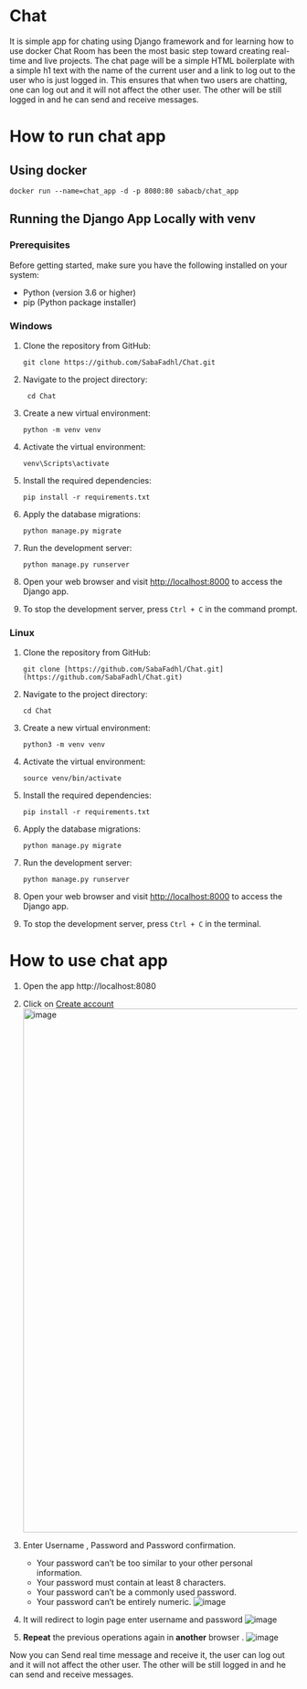
# Chat
It is simple app for chating using Django framework and for learning how to use docker
Chat Room has been the most basic step toward creating real-time and live projects. The chat page will be a simple HTML boilerplate with a simple h1 text with the name of the current user and a link to log out to the user who is just logged in. This ensures that when two users are chatting, one can log out and it will not affect the other user. The other will be still logged in and he can send and receive messages. 

# How to run chat app
## Using docker

    docker run --name=chat_app -d -p 8080:80 sabacb/chat_app

## Running the Django App Locally with venv

### Prerequisites
Before getting started, make sure you have the following installed on your system:
- Python (version 3.6 or higher)
- pip (Python package installer)

### Windows

1. Clone the repository from GitHub:
   
   ```
   git clone https://github.com/SabaFadhl/Chat.git
   ```
   
2. Navigate to the project directory:
   ```
    cd Chat
   ```
3. Create a new virtual environment:

    ```
    python -m venv venv
   ```

4. Activate the virtual environment:

   ```
   venv\Scripts\activate
   ```

5. Install the required dependencies:

   ```
   pip install -r requirements.txt  
   ```

6. Apply the database migrations:

   ```
   python manage.py migrate  
   ```

7. Run the development server:

   ```
   python manage.py runserver  
   ```

8. Open your web browser and visit [http://localhost:8000](http://localhost:8000) to access the Django app.

9. To stop the development server, press `Ctrl + C` in the command prompt.

### Linux

1. Clone the repository from GitHub:
   
   ```
   git clone [https://github.com/SabaFadhl/Chat.git](https://github.com/SabaFadhl/Chat.git)  
   ```

2. Navigate to the project directory:

   ```
   cd Chat  
   ``` 

3. Create a new virtual environment:

   ```
   python3 -m venv venv  
   ```

4. Activate the virtual environment:

   ```
   source venv/bin/activate  
   ```

6. Install the required dependencies:

   ```
   pip install -r requirements.txt  
   ```

6. Apply the database migrations:

   ```
   python manage.py migrate 
   ```

7. Run the development server:

   ```
   python manage.py runserver  
   ```

8. Open your web browser and visit [http://localhost:8000](http://localhost:8000) to access the Django app.

9. To stop the development server, press `Ctrl + C` in the terminal.


# How to use chat app

 1. Open the app http://localhost:8080 
 2.  Click on [Create account](http://localhost:8080/register/)
    <img width="917" alt="image" src="https://github.com/SabaFadhl/Chat/assets/80360074/f69fb673-a049-4f83-b07d-16ae8ee867eb">

 3. Enter Username , Password  and Password confirmation.
	-   Your password can’t be too similar to your other personal information.
	-   Your password must contain at least 8 characters.
	-   Your password can’t be a commonly used password.
	-   Your password can’t be entirely numeric.
   ![image](https://github.com/SabaFadhl/Chat/assets/80360074/359f6b11-64e6-48f7-bd6a-287eee9dcdf5)

5. It will redirect to login page enter username and password
![image](https://github.com/SabaFadhl/Chat/assets/80360074/4800b040-5e2d-4f31-89aa-7f0357f732c5)

6. **Repeat** the previous operations again in **another** browser .
![image](https://github.com/SabaFadhl/Chat/assets/80360074/9c82ea43-ad2a-42e6-b972-2d9cc3154c54)


Now you can Send real time message and receive it, the user can log out and it will not affect the other user. The other will be still logged in and he can send and receive messages. 
















